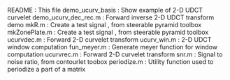
README               : This file
demo_ucurv_basis     : Show example of 2-D UDCT curvelet
demo_ucurv_dec_rec.m : Forward inverse 2-D UDCT transform demo
mkR.m                : Create a test signal , from steerable pyramid toolbox
mkZonePlate.m        : Create a test signal , from steerable pyramid toolbox
ucurvdec.m           : Forward 2-D curvelet transform
ucurv_win.m          : 2-D UDCT window computation
fun_meyer.m          : Generate meyer function for window computation
ucurvrec.m           : Forward 2-D curvelet transform
snr.m                : Signal to noise ratio, from contourlet toobox
periodize.m          : Utility function used to periodize a part of a matrix
